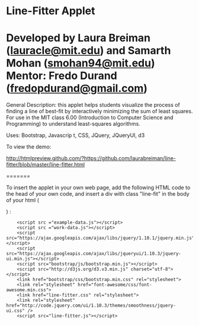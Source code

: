 Line-Fitter Applet
===========

Developed by Laura Breiman (<lauracle@mit.edu>) and Samarth Mohan (<smohan94@mit.edu>)
Mentor: Fredo Durand (fredopdurand@gmail.com)
===========

General Description: this applet helps students visualize the process of finding a line of best-fit by interactively minimizing the sum of least squares. For use in the MIT class 6.00 (Introduction to Computer Science and Programming) to understand least-squares algorithms.

Uses: Bootstrap, Javascrip t, CSS, JQuery, JQueryUI, d3

To view the demo:

http://htmlpreview.github.com/?https://github.com/laurabreiman/line-fitter/blob/master/line-fitter.html

=======

To insert the applet in your own web page, add the following HTML code to the head of your own code, and insert a div with class "line-fit" in the body of your html (<div class="line-fit"></div>) :

        <script src ="example-data.js"></script>
        <script src ="work-data.js"></script>
        <script src="https://ajax.googleapis.com/ajax/libs/jquery/1.10.1/jquery.min.js"></script>
        <script src="https://ajax.googleapis.com/ajax/libs/jqueryui/1.10.3/jquery-ui.min.js"></script>
        <script src="bootstrap/js/bootstrap.min.js"></script>
        <script src="http://d3js.org/d3.v3.min.js" charset="utf-8"></script>
        <link href="bootstrap/css/bootstrap.min.css" rel="stylesheet">
        <link rel="stylesheet" href="font-awesome/css/font-awesome.min.css">
        <link href="line-fitter.css" rel="stylesheet">
        <link rel="stylesheet" href="http://code.jquery.com/ui/1.10.3/themes/smoothness/jquery-ui.css" />
        <script src="line-fitter.js"></script>